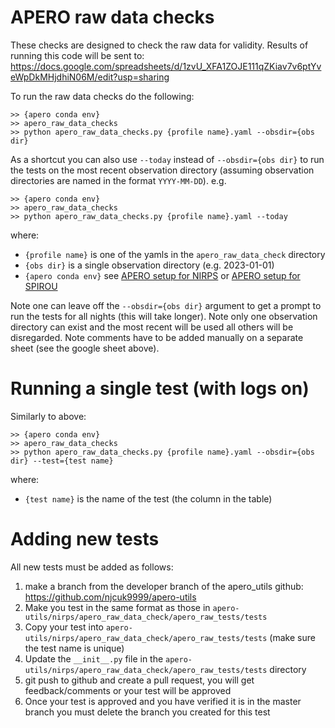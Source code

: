 # APERO raw data checks

These checks are designed to check the raw data for validity.
Results of running this code will be sent to: https://docs.google.com/spreadsheets/d/1zvU_XFA1ZOJE111qZKiav7v6ptYveWpDkMHjdhiN06M/edit?usp=sharing

To run the raw data checks do the following:

    >> {apero conda env}
    >> apero_raw_data_checks
    >> python apero_raw_data_checks.py {profile name}.yaml --obsdir={obs dir}

As a shortcut you can also use `--today` instead of `--obsdir={obs dir}` to run the tests on the most recent observation directory (assuming observation directories are named in the format `YYYY-MM-DD`).
e.g.

    >> {apero conda env}
    >> apero_raw_data_checks
    >> python apero_raw_data_checks.py {profile name}.yaml --today


where:

- `{profile name}` is one of the yamls in the `apero_raw_data_check` directory
- `{obs dir}` is a single observation directory (e.g. 2023-01-01)
- `{apero conda env}` see [APERO setup for NIRPS](https://github.com/njcuk9999/apero-drs/wiki/nirps-general#apero-setup) or [APERO setup for SPIROU](https://github.com/njcuk9999/apero-drs/wiki/spirou-general#apero-setup)


Note one can leave off the `--obsdir={obs dir}` argument to get a prompt to run the tests for all nights (this will take longer).
Note only one observation directory can exist and the most recent will be used all others will be disregarded.
Note comments have to be added manually on a separate sheet (see the google sheet above).

# Running a single test (with logs on)

Similarly to above:

    >> {apero conda env}
    >> apero_raw_data_checks
    >> python apero_raw_data_checks.py {profile name}.yaml --obsdir={obs dir} --test={test name}

where:

- `{test name}` is the name of the test (the column in the table)


# Adding new tests

All new tests must be added as follows:

1. make a branch from the developer branch of the apero_utils github: https://github.com/njcuk9999/apero-utils
2. Make you test in the same format as those in `apero-utils/nirps/apero_raw_data_check/apero_raw_tests/tests`
3. Copy your test into  `apero-utils/nirps/apero_raw_data_check/apero_raw_tests/tests` (make sure the test name is unique)
4. Update the `__init__.py` file in the `apero-utils/nirps/apero_raw_data_check/apero_raw_tests/tests` directory
5. git push to github and create a pull request, you will get feedback/comments or your test will be approved
6. Once your test is approved and you have verified it is in the master branch you must delete the branch you created for this test

